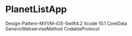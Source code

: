 # PlanetListApp
Design-Pattern-MVVM-iOS-Swift4.2
Xcode 10.1
CoreData
GenericWebserviseMethod
CodableProtocol
